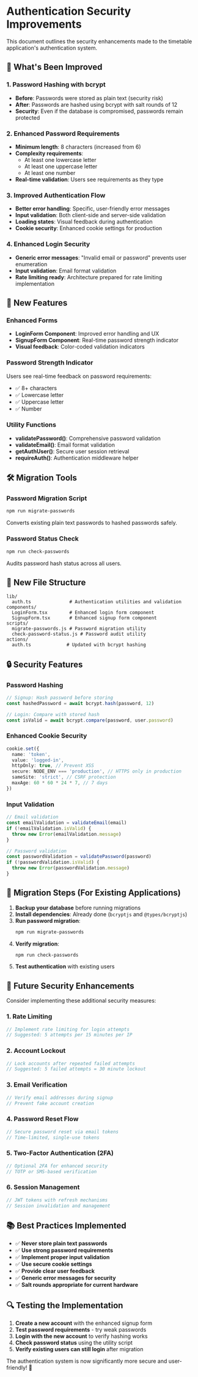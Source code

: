 # Authentication Security Improvements

This document outlines the security enhancements made to the timetable application's authentication system.

## 🔐 What's Been Improved

### 1. Password Hashing with bcrypt

- **Before**: Passwords were stored as plain text (security risk)
- **After**: Passwords are hashed using bcrypt with salt rounds of 12
- **Security**: Even if the database is compromised, passwords remain protected

### 2. Enhanced Password Requirements

- **Minimum length**: 8 characters (increased from 6)
- **Complexity requirements**:
  - At least one lowercase letter
  - At least one uppercase letter
  - At least one number
- **Real-time validation**: Users see requirements as they type

### 3. Improved Authentication Flow

- **Better error handling**: Specific, user-friendly error messages
- **Input validation**: Both client-side and server-side validation
- **Loading states**: Visual feedback during authentication
- **Cookie security**: Enhanced cookie settings for production

### 4. Enhanced Login Security

- **Generic error messages**: "Invalid email or password" prevents user enumeration
- **Input validation**: Email format validation
- **Rate limiting ready**: Architecture prepared for rate limiting implementation

## 🚀 New Features

### Enhanced Forms

- **LoginForm Component**: Improved error handling and UX
- **SignupForm Component**: Real-time password strength indicator
- **Visual feedback**: Color-coded validation indicators

### Password Strength Indicator

Users see real-time feedback on password requirements:

- ✅ 8+ characters
- ✅ Lowercase letter
- ✅ Uppercase letter
- ✅ Number

### Utility Functions

- **validatePassword()**: Comprehensive password validation
- **validateEmail()**: Email format validation
- **getAuthUser()**: Secure user session retrieval
- **requireAuth()**: Authentication middleware helper

## 🛠 Migration Tools

### Password Migration Script

```bash
npm run migrate-passwords
```

Converts existing plain text passwords to hashed passwords safely.

### Password Status Check

```bash
npm run check-passwords
```

Audits password hash status across all users.

## 📁 New File Structure

```
lib/
  auth.ts              # Authentication utilities and validation
components/
  LoginForm.tsx        # Enhanced login form component
  SignupForm.tsx       # Enhanced signup form component
scripts/
  migrate-passwords.js # Password migration utility
  check-password-status.js # Password audit utility
actions/
  auth.ts             # Updated with bcrypt hashing
```

## 🔒 Security Features

### Password Hashing

```typescript
// Signup: Hash password before storing
const hashedPassword = await bcrypt.hash(password, 12)

// Login: Compare with stored hash
const isValid = await bcrypt.compare(password, user.password)
```

### Enhanced Cookie Security

```typescript
cookie.set({
  name: 'token',
  value: 'logged-in',
  httpOnly: true, // Prevent XSS
  secure: NODE_ENV === 'production', // HTTPS only in production
  sameSite: 'strict', // CSRF protection
  maxAge: 60 * 60 * 24 * 7, // 7 days
})
```

### Input Validation

```typescript
// Email validation
const emailValidation = validateEmail(email)
if (!emailValidation.isValid) {
  throw new Error(emailValidation.message)
}

// Password validation
const passwordValidation = validatePassword(password)
if (!passwordValidation.isValid) {
  throw new Error(passwordValidation.message)
}
```

## 🚨 Migration Steps (For Existing Applications)

1. **Backup your database** before running migrations
2. **Install dependencies**: Already done (`bcryptjs` and `@types/bcryptjs`)
3. **Run password migration**:
   ```bash
   npm run migrate-passwords
   ```
4. **Verify migration**:
   ```bash
   npm run check-passwords
   ```
5. **Test authentication** with existing users

## 🎯 Future Security Enhancements

Consider implementing these additional security measures:

### 1. Rate Limiting

```typescript
// Implement rate limiting for login attempts
// Suggested: 5 attempts per 15 minutes per IP
```

### 2. Account Lockout

```typescript
// Lock accounts after repeated failed attempts
// Suggested: 5 failed attempts = 30 minute lockout
```

### 3. Email Verification

```typescript
// Verify email addresses during signup
// Prevent fake account creation
```

### 4. Password Reset Flow

```typescript
// Secure password reset via email tokens
// Time-limited, single-use tokens
```

### 5. Two-Factor Authentication (2FA)

```typescript
// Optional 2FA for enhanced security
// TOTP or SMS-based verification
```

### 6. Session Management

```typescript
// JWT tokens with refresh mechanisms
// Session invalidation and management
```

## 📚 Best Practices Implemented

- ✅ **Never store plain text passwords**
- ✅ **Use strong password requirements**
- ✅ **Implement proper input validation**
- ✅ **Use secure cookie settings**
- ✅ **Provide clear user feedback**
- ✅ **Generic error messages for security**
- ✅ **Salt rounds appropriate for current hardware**

## 🔍 Testing the Implementation

1. **Create a new account** with the enhanced signup form
2. **Test password requirements** - try weak passwords
3. **Login with the new account** to verify hashing works
4. **Check password status** using the utility script
5. **Verify existing users can still login** after migration

The authentication system is now significantly more secure and user-friendly! 🎉
